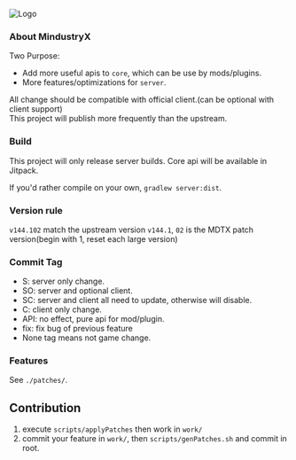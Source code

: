 ![Logo](core/assets-raw/sprites/ui/logo.png)

### About MindustryX
Two Purpose:
* Add more useful apis to `core`, which can be use by mods/plugins.
* More features/optimizations for `server`.

All change should be compatible with official client.(can be optional with client support)  
This project will publish more frequently than the upstream.

### Build
This project will only release server builds.
Core api will be available in Jitpack.

If you'd rather compile on your own, `gradlew server:dist`.

### Version rule
`v144.102` match the upstream version `v144.1`, `02` is the MDTX patch version(begin with 1, reset each large version)

### Commit Tag
* S: server only change.
* SO: server and optional client.
* SC: server and client all need to update, otherwise will disable.
* C: client only change.
* API: no effect, pure api for mod/plugin.
* fix: fix bug of previous feature
* None tag means not game change.

### Features
See `./patches/`.

## Contribution
1. execute `scripts/applyPatches` then work in `work/`
2. commit your feature in `work/`, then `scripts/genPatches.sh` and commit in root.